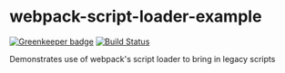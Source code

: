 # webpack-script-loader-example

[![Greenkeeper badge](https://badges.greenkeeper.io/escreturn/webpack-script-loader-example.svg)](https://greenkeeper.io/)
[![Build Status](https://travis-ci.org/escreturn/webpack-script-loader-example.svg?branch=master)](https://travis-ci.org/escreturn/webpack-script-loader-example)

Demonstrates use of webpack's script loader to bring in legacy scripts
